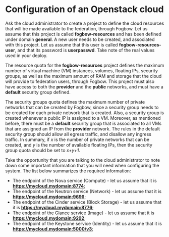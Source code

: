 # Configuration of an Openstack cloud

Ask the cloud administrator to create a project to define the cloud resources that will be made
available to the federation, through Fogbow. Let us assume that this project is called
**fogbow-resources** and has been defined under domain **general**. A new user needs to be created,
and associated  with this project. Let us assume that this user is called **fogbow-resources-user**,
and that its password is **userpasswd**. Take note of the real values used in your deploy.

The resource quota for the **fogbow-resources** project defines the maximum number of virtual machine 
(VM) instances, volumes, floating IPs, security groups, as well as the maximum amount of RAM and storage that the 
cloud will provide to federation users, through Fogbow. This project must also have access to both
the **provider** and the **public** networks, and must have a **default** security group defined.

The security groups quota defines the maximum number of private networks that can be created by Fogbow,
since a security group needs to be created for each private network that is created. Also, a security
group is created whenever a public IP is assigned to a VM. Moreover, as mentioned before, there must be
a **default** security group that is associated to all VMs that are assigned an IP from the **provider**
network. The rules in the default security group should allow all egress traffic, and disallow any ingress
traffic. In summary, if
*x* is the number of private networks that can be created, and *y* is the number of available
floating IPs, then the security group quota should be set to *x+y+1*. 

Take the opportunity that you are talking to the cloud administrator to note down some important 
information that you will need when configuring the system. The list below summarizes the required 
information:

* The endpoint of the Nova service (Compute) - let us assume that it is **https://mycloud.mydomain:8774**;
* The endpoint of the Neutron service (Network) - let us assume that it is **https://mycloud.mydomain:9696**;
* The endpoint of the Cinder service (Block Storage) - let us assume that it is **https://mycloud.mydomain:8776**;
* The endpoint of the Glance service (Image) - let us assume that it is **https://mycloud.mydomain:9292**;
* The endpoint of the Keystone service (Identity) - let us assume that it is **https://mycloud.mydomain:5000/v3**;
